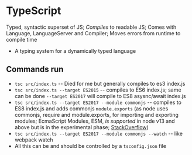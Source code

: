 # TypeScript

Typed, syntactic superset of JS; *Compiles* to readable JS; Comes with Language, LanguageServer and Compiler; Moves errors from runtime to compile time

- A typing system for a dynamically typed language

## Commands run

- `tsc src/index.ts` -- Died for me but generally compiles to es3 index.js
- `tsc src/index.ts --target ES2015` -- compiles to ES6 index.js; same can be done `--target ES2017` will compile to ES8 asysnc/await index.js
- `tsc src/index.ts --target ES2017 --module commonjs` -- compiles to ES8 index.js and adds commonjs `module.exports` (as node uses commonjs, require and module.exports, for importing and exporting modules; EcmaScript Modules, ESM, *is supported* in node v13 and above but is in the experimental phase; [StackOverflow](https://stackoverflow.com/questions/37132031/node-js-plans-to-support-import-export-es6-ecmascript-2015-modules))
- `tsc src/index.ts --target ES2017 --module commonjs --watch` -- like webpack watch
- All this can be and should be controlled by a `tsconfig.json` file

